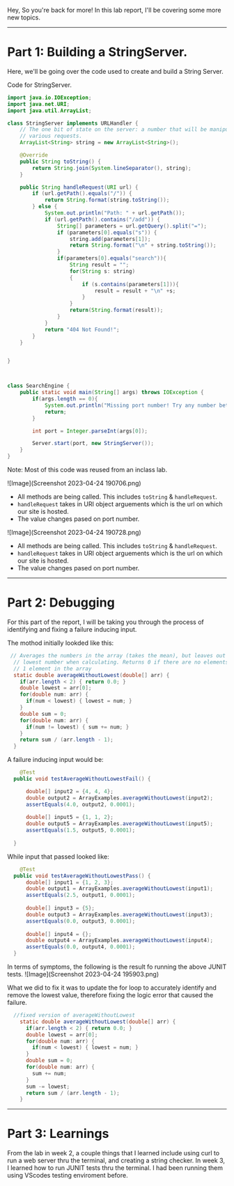 Hey,
So you're back for more! In this lab report, I'll be covering some more new topics.

---

# Part 1: Building a StringServer.

Here, we'll be going over the code used to create and build a String Server.

Code for StringServer.
```java
import java.io.IOException;
import java.net.URI;
import java.util.ArrayList;

class StringServer implements URLHandler {
    // The one bit of state on the server: a number that will be manipulated by
    // various requests.
    ArrayList<String> string = new ArrayList<String>();

    @Override
    public String toString() {
        return String.join(System.lineSeparator(), string);
    }

    public String handleRequest(URI url) {
        if (url.getPath().equals("/")) {
            return String.format(string.toString());
        } else {
            System.out.println("Path: " + url.getPath());
            if (url.getPath().contains("/add")) {
                String[] parameters = url.getQuery().split("=");
                if (parameters[0].equals("s")) {
                    string.add(parameters[1]);
                    return String.format("\n" + string.toString());
                }
                if(parameters[0].equals("search")){
                    String result = "";
                    for(String s: string)
                    {
                        if (s.contains(parameters[1])){
                            result = result + "\n" +s; 
                        }
                    }
                    return(String.format(result));
                }
            }
            return "404 Not Found!";
        }
    }


}



class SearchEngine {
    public static void main(String[] args) throws IOException {
        if(args.length == 0){
            System.out.println("Missing port number! Try any number between 1024 to 49151");
            return;
        }

        int port = Integer.parseInt(args[0]);

        Server.start(port, new StringServer());
    }
}
  ```
  Note: Most of this code was reused from an inclass lab.
  
  ![Image](Screenshot 2023-04-24 190706.png)
  
  * All methods are being called. This includes `toString` & `handleRequest`.
  * `handleRequest` takes in URI object arguements which is the url on which our site is hosted.
  * The value changes pased on port number.

 ![Image](Screenshot 2023-04-24 190728.png)
  
  * All methods are being called. This includes `toString` & `handleRequest`.
  * `handleRequest` takes in URI object arguements which is the url on which our site is hosted.
  * The value changes pased on port number.

---
  
# Part 2: Debugging
  
  For this part of the report, I will be taking you through the process of identifying and fixing a failure inducing input.
  
  The mothod initially lookded like this:
  
```java
 // Averages the numbers in the array (takes the mean), but leaves out the
  // lowest number when calculating. Returns 0 if there are no elements or just
  // 1 element in the array
  static double averageWithoutLowest(double[] arr) {
    if(arr.length < 2) { return 0.0; }
    double lowest = arr[0];
    for(double num: arr) {
      if(num < lowest) { lowest = num; }
    }
    double sum = 0;
    for(double num: arr) {
      if(num != lowest) { sum += num; }
    }
    return sum / (arr.length - 1);
  }
```

A failure inducing input would be: 
```java
    @Test
  public void testAverageWithoutLowestFail() {

      double[] input2 = {4, 4, 4};
      double output2 = ArrayExamples.averageWithoutLowest(input2);
      assertEquals(4.0, output2, 0.0001);
     
      double[] input5 = {1, 1, 2};
      double output5 = ArrayExamples.averageWithoutLowest(input5);
      assertEquals(1.5, output5, 0.0001);
 
  }
```

While input that passed looked like:
```java
    @Test
  public void testAverageWithoutLowestPass() {
      double[] input1 = {1, 2, 3};
      double output1 = ArrayExamples.averageWithoutLowest(input1);
      assertEquals(2.5, output1, 0.0001);
    
      double[] input3 = {5};
      double output3 = ArrayExamples.averageWithoutLowest(input3);
      assertEquals(0.0, output3, 0.0001);
 
      double[] input4 = {};
      double output4 = ArrayExamples.averageWithoutLowest(input4);
      assertEquals(0.0, output4, 0.0001);
  }
```

In terms of symptoms, the following is the result fo running the above JUNIT tests.
![Image](Screenshot 2023-04-24 195903.png)

What we did to fix it was to update the for loop to accurately identify and remove the lowest value, therefore fixing the logic error that caused the failure.

```java
  //fixed version of averageWithoutLowest
    static double averageWithoutLowest(double[] arr) {
      if(arr.length < 2) { return 0.0; }
      double lowest = arr[0];
      for(double num: arr) {
        if(num < lowest) { lowest = num; }
      }
      double sum = 0;
      for(double num: arr) {
        sum += num;
      }
      sum -= lowest;
      return sum / (arr.length - 1);
    }
```

---

# Part 3: Learnings

From the lab in week 2, a couple things that I learned include using curl to run a web server thru the terminal, and creating a string checker.
In week 3, I learned how to run JUNIT tests thru the terminal. I had been running them using VScodes testing enviroment before.

